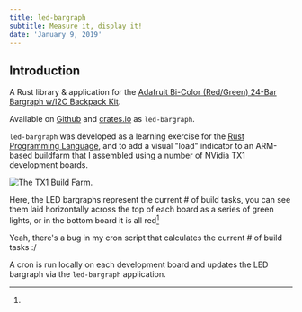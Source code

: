```yaml
---
title: led-bargraph
subtitle: Measure it, display it!
date: 'January 9, 2019'
---
```


## Introduction

A Rust library & application for the [Adafruit Bi-Color (Red/Green) 24-Bar Bargraph w/I2C Backpack Kit](https://www.adafruit.com/product/1721).

Available on [Github](https://github.com/jasonpeacock/led-bargraph) and [crates.io](https://crates.io/crates/led-bargraph) as `led-bargraph`.

`led-bargraph` was developed as a learning exercise for the [Rust Programming Language](https://www.rust-lang.org), and to add a visual "load" indicator to an ARM-based buildfarm that I assembled using a number of NVidia TX1 development boards.

![The [TX1 Build Farm](images/buildfarm.jpg).](images/buildfarm.jpg)

Here, the LED bargraphs represent the current # of build tasks, you can see them laid horizontally across the top of each board as a series of green lights, or in the bottom board it is all red[^all_red]

[^all_red]:
Yeah, there's a bug in my cron script that calculates the current # of build tasks :/

A cron is run locally on each development board and updates the LED bargraph via the `led-bargraph` application.
